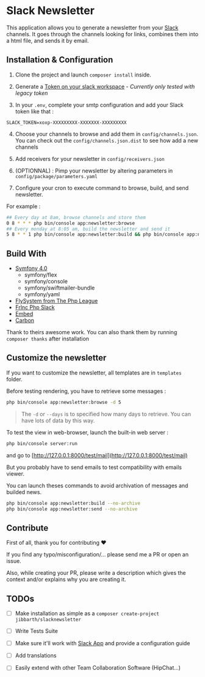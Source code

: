 # Slack Newsletter

This application allows you to generate a newsletter from your [Slack](https://slack.com) channels. 
It goes through the channels looking for links, combines them into a html file, and sends it by email.

## Installation & Configuration

1. Clone the project and launch `composer install` inside.

2. Generate a [Token on your slack workspace](https://api.slack.com/custom-integrations/legacy-tokens) - _Currently only tested with legacy token_

3. In your `.env`, complete your smtp configuration and add your Slack token like that :

```
SLACK_TOKEN=xoxp-XXXXXXXXX-XXXXXXX-XXXXXXXXX
```

4. Choose your channels to browse and add them in `config/channels.json`.
You can check out the `config/channels.json.dist` to see how add a new channels

5. Add receivers for your newsletter in `config/receivers.json`

6. (OPTIONNAL) : Pimp your newsletter by altering parameters in `config/package/parameters.yaml`

7. Configure your cron to execute command to browse, build, and send newsletter. 

For example :

```bash
## Every day at 8am, browse channels and store them
0 8 * * * php bin/console app:newsletter:browse
## Every monday at 8:05 am, build the newsletter and send it
5 8 * * 1 php bin/console app:newsletter:build && php bin/console app:newsletter:send
```

## Build With

* [Symfony 4.0](http://symfony.com/)
    * symfony/flex
    * symfony/console
    * symfony/swiftmailer-bundle
    * symfony/yaml
* [FlySystem from The Php League](http://flysystem.thephpleague.com/)
* [Frlnc Php Slack](https://github.com/Frlnc/php-slack)
* [Embed](https://github.com/oscarotero/Embed)
* [Carbon](https://carbon.nesbot.com/)

Thank to theirs awesome work. You can also thank them by running `composer thanks` after installation

## Customize the newsletter

If you want to customize the newsletter, all templates are in `templates` folder.

Before testing rendering, you have to retrieve some messages :

```bash
php bin/console app:newsletter:browse -d 5
```
> The `-d` or `--days` is to specified how many days to retrieve. 
You can have lots of data by this way.

To test the view in web-browser, launch the built-in web server :

```bash
php bin/console server:run
```
and go to [http://127.0.0.1:8000/test/mail](http://127.0.0.1:8000/test/mail)

But you probably have to send emails to test compatibility with emails viewer.

You can launch theses commands to avoid archivation of messages and builded news.

```bash
php bin/console app:newsletter:build --no-archive
php bin/console app:newsletter:send --no-archive
```

## Contribute

First of all, thank you for contributing ♥

If you find any typo/misconfiguration/... please send me a PR or open an issue.

Also, while creating your PR, please write a description which gives the context and/or explains why you are creating it.


## TODOs

- [ ] Make installation as simple as a `composer create-project jibbarth/slacknewsletter`
- [ ] Write Tests Suite
- [ ] Make sure it'll work with [Slack App](https://api.slack.com/apps) and provide a configuration guide
- [ ] Add translations
- [ ] Easily extend with other Team Collaboration Software (HipChat...)


